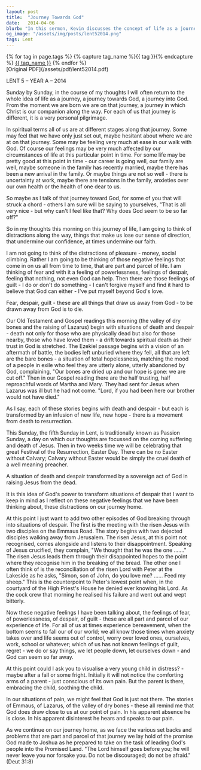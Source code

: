 ```yaml
---
layout: post
title:  "Journey Towards God"
date:   2014-04-06
blurb: "In this sermon, Kevin discusses the concept of life as a journey towards God, and how each person's journey is a personal pilgrimage. He explores the distractions and negative feelings that can lead us astray, such as fear, despair, and guilt. Despite these challenges, Kevin emphasizes that God is always with us, even in our moments of pain and despair."
og_image: "/assets/img/posts/lent52014.png"
tags: Lent
---    
```

<div class="tag-pills">
  {% for tag in page.tags %}
    {% capture tag_name %}{{ tag }}{% endcapture %}
    <a href="{{ site.baseurl }}/tag/{{ tag_name | slugify }}" class="tag-pill">{{ tag_name }}</a>
  {% endfor %}
</div>
[Original PDF](/assets/pdf/lent52014.pdf)

LENT 5 – YEAR A – 2014

Sunday by Sunday, in the course of my thoughts I will often return to the whole idea of life as a journey, a journey towards God, a journey into God. From the moment we are born we are on that journey, a journey in which Christ is our companion along the way. For each of us that journey is different, it is a very personal pilgrimage.

In spiritual terms all of us are at different stages along that journey. Some may feel that we have only just set out, maybe hesitant about where we are at on that journey. Some may be feeling very much at ease in our walk with God. Of course our feelings may be very much affected by our circumstances of life at this particular point in time. For some life may be pretty good at this point in time - our career is going well, our family are well, maybe someone in the family has recently married, maybe there has been a new arrival in the family. Or maybe things are not so well - there is uncertainty at work, maybe there are tensions in the family, anxieties over our own health or the health of one dear to us.

So maybe as I talk of that journey toward God, for some of you that will struck a chord - others I am sure will be saying to yourselves, "That is all very nice - but why can't I feel like that? Why does God seem to be so far off?"

So in my thoughts this morning on this journey of life, I am going to think of distractions along the way, things that make us lose our sense of direction, that undermine our confidence, at times undermine our faith.

I am not going to think of the distractions of pleasure - money, social climbing. Rather I am going to be thinking of those negative feelings that come in on us all from time to time, that are part and parcel of life. I am thinking of fear and with it a feeling of powerlessness, feelings of despair, feeling that nothing, not even God can help. Then there are those feelings of guilt - I do or don't do something - I can't forgive myself and find it hard to believe that God can either - I've put myself beyond God's love.

Fear, despair, guilt - these are all things that draw us away from God - to be drawn away from God is to die.

Our Old Testament and Gospel readings this morning (the valley of dry bones and the raising of Lazarus) begin with situations of death and despair - death not only for those who are physically dead but also for those nearby, those who have loved them - a drift towards spiritual death as their trust in God is stretched. The Ezekiel passage begins with a vision of an aftermath of battle, the bodies left unburied where they fell, all that are left are the bare bones - a situation of total hopelessness, matching the mood of a people in exile who feel they are utterly alone, utterly abandoned by God, complaining, "Our bones are dried up and our hope is gone: we are cut off." Then in our Gospel reading there are the half trusting, half reproachful words of Martha and Mary. They had sent for Jesus when Lazarus was ill but he had not come. "Lord, if you had been here our brother would not have died."

As I say, each of these stories begins with death and despair - but each is transformed by an infusion of new life, new hope - there is a movement from death to resurrection.

This Sunday, the fifth Sunday in Lent, is traditionally known as Passion Sunday, a day on which our thoughts are focussed on the coming suffering and death of Jesus. Then in two weeks time we will be celebrating that great Festival of the Resurrection, Easter Day. There can be no Easter without Calvary; Calvary without Easter would be simply the cruel death of a well meaning preacher.

A situation of death and despair transformed by a sovereign act of God in raising Jesus from the dead.

It is this idea of God's power to transform situations of despair that I want to keep in mind as I reflect on these negative feelings that we have been thinking about, these distractions on our journey home.

At this point I just want to add two other episodes of God breaking through into situations of despair. The first is the meeting with the risen Jesus with two disciples on the Emmaus Road. The story begins with two dejected disciples walking away from Jerusalem. The risen Jesus, at this point not recognised, comes alongside and listens to their disappointment. Speaking of Jesus crucified, they complain, "We thought that he was the one ......." The risen Jesus leads them through their disappointed hopes to the point where they recognise him in the breaking of the bread. The other one I often think of is the reconciliation of the risen Lord with Peter at the Lakeside as he asks, "Simon, son of John, do you love me? ...... Feed my sheep." This is the counterpoint to Peter's lowest point when, in the courtyard of the High Priest's House he denied ever knowing his Lord. As the cock crew that morning he realised his failure and went out and wept bitterly.

Now these negative feelings I have been talking about, the feelings of fear, of powerlessness, of despair, of guilt - these are all part and parcel of our experience of life. For all of us at times experience bereavement, when the bottom seems to fall our of our world; we all know those times when anxiety takes over and life seems out of control, worry over loved ones, ourselves, work, school or whatever; which of us has not known feelings of guilt, regret - we do or say things, we let people down, let ourselves down - and God can seem so far away.

At this point could I ask you to visualise a very young child in distress? - maybe after a fall or some fright. Initially it will not notice the comforting arms of a parent - just conscious of its own pain. But the parent is there, embracing the child, soothing the child.

In our situations of pain, we might feel that God is just not there. The stories of Emmaus, of Lazarus, of the valley of dry bones - these all remind me that God does draw close to us at our point of pain. In his apparent absence he is close. In his apparent disinterest he hears and speaks to our pain.

As we continue on our journey home, as we face the various set backs and problems that are part and parcel of that journey we lay hold of the promise God made to Joshua as he prepared to take on the task of leading God's people into the Promised Land. "The Lord himself goes before you; he will never leave you nor forsake you. Do not be discouraged; do not be afraid." (Deut 31:8)
